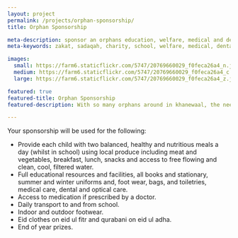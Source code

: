 ```yaml
---
layout: project
permalink: /projects/orphan-sponsorship/
title: Orphan Sponsorship

meta-description: sponsor an orphans education, welfare, medical and dental expenses
meta-keywords: zakat, sadaqah, charity, school, welfare, medical, dental, education, orphan

images:
  small: https://farm6.staticflickr.com/5747/20769660029_f0feca26a4_n.jpg
  medium: https://farm6.staticflickr.com/5747/20769660029_f0feca26a4_c.jpg
  large: https://farm6.staticflickr.com/5747/20769660029_f0feca26a4_z.jpg

featured: true
featured-title: Orphan Sponsorship
featured-description: With so many orphans around in khanewaal, the need for orphan sponsorship programmes has never been greater

---
```


Your sponsorship will be used for the following:

* Provide each child with two balanced, healthy and nutritious meals a day (whilst in school) using local produce including meat and vegetables, breakfast, lunch, snacks and access to free flowing and clean, cool, filtered water.
* Full educational resources and facilities, all books and stationary, summer and winter uniforms and, foot wear, bags, and toiletries, medical care, dental and optical care.
* Access to medication if prescribed by a doctor.
* Daily transport to and from school.
* Indoor and outdoor footwear.
* Eid clothes on eid ul fitr and qurabani on eid ul adha.
* End of year prizes.
